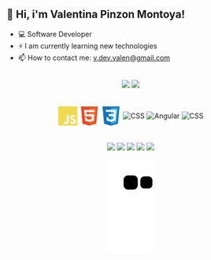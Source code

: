 
## 👋 Hi, i'm Valentina Pinzon Montoya!

- 💻 Software Developer 
- ⚡ I am currently learning new technologies
- 📫 How to contact me: v.dev.valen@gmail.com
<br>

<div align="center">
  <img height="150em" src="https://github-readme-stats-sigma-five.vercel.app/api?username=vdevalen&show_icons=true&theme=dracula&include_all_commits=true&count_private=true"/> 
  <img height="150em" src="https://github-readme-stats-sigma-five.vercel.app/api/top-langs/?username=vdevalen&layout=compact&langs_count=7&theme=dracula&include_all_commits=true&count_private=true"/>
</div>
<br>
<div style="display: inline_block"><br> <div align="center">
  <img align="center" alt="Js" height="40" width="40" src="https://raw.githubusercontent.com/devicons/devicon/master/icons/javascript/javascript-plain.svg">  
   <img align="center" alt="HTML" height="40" width="40" src="https://raw.githubusercontent.com/devicons/devicon/master/icons/html5/html5-original.svg">  
   <img align="center" alt="CSS" height="40" width="40" src="https://raw.githubusercontent.com/devicons/devicon/master/icons/css3/css3-original.svg">  
   <img align="center" alt="CSS" height="40" width="40" src="https://upload.wikimedia.org/wikipedia/commons/thumb/b/b2/Bootstrap_logo.svg/1280px-        Bootstrap_logo.svg.png">  
   <img align="center" alt="Angular" height="50" width="40" src="https://upload.wikimedia.org/wikipedia/commons/thumb/c/cf/Angular_full_color_logo.svg/1024px-Angular_full_color_logo.svg.png">
     <img align="center" alt="CSS" height="40" width="40" src="https://git-scm.com/images/logos/downloads/Git-Icon-1788C.png">  
  
</div>
  <br>

<br>
 
<div align="center">
    <a href="https://www.linkedin.com/in/valentina-p-86b3b913a/" target="_blank"><img src="https://img.shields.io/badge/-LinkedIn-%230077B5?style=for-the-badge&logo=linkedin&logoColor=white" target="_blank"></a> 
   <a href = "mailto:contatorafaballerini@gmail.com"><img src="https://img.shields.io/badge/-Gmail-%23333?style=for-the-badge&logo=gmail&logoColor=white" target="_blank"></a>
  <a href="https://www.instagram.com//" target="_blank"><img src="https://img.shields.io/badge/-Instagram-%23E4405F?style=for-the-badge&logo=instagram&logoColor=white" target="_blank"></a>
 	<a href="[https://www.twitch.tva](https://www.twitch.tv/vdevalentina)" target="_blank"><img src="https://img.shields.io/badge/Twitch-9146FF?style=for-the-badge&logo=twitch&logoColor=white" target="_blank"></a>
  <a href="https://twitter.com" target="_blank"><img src="https://img.shields.io/badge/Twitter-1DA1F2?style=for-the-badge&logo=twitter&logoColor=white" target="_blank"></a>
  

  ![Snake animation](https://github.com/rafaballerini/rafaballerini/blob/output/github-contribution-grid-snake.svg)
 
</div>
  
  
